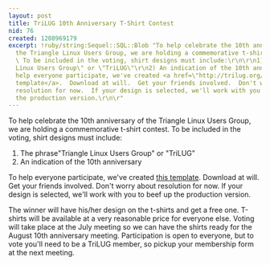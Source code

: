 ```yaml
---
layout: post
title: TriLUG 10th Anniversary T-Shirt Contest
nid: 76
created: 1208969179
excerpt: !ruby/string:Sequel::SQL::Blob "To help celebrate the 10th anniversary of
  the Triangle Linux Users Group, we are holding a commemorative t-shirt contest.
  \ To be included in the voting, shirt designs must include:\r\n\r\n1) The phrase\"Triangle
  Linux Users Group\" or \"TriLUG\"\r\n2) An indication of the 10th anniversary\r\n\r\nTo
  help everyone participate, we've created <a href=\"http://trilug.org/images/t-shirt_template.png\">this
  template</a>.  Download at will.  Get your friends involved.  Don't worry about
  resolution for now.  If your design is selected, we'll work with you to beef up
  the production version.\r\n\r"
---
```

To help celebrate the 10th anniversary of the Triangle Linux Users Group, we are holding a commemorative t-shirt contest.  To be included in the voting, shirt designs must include:

1) The phrase"Triangle Linux Users Group" or "TriLUG"
2) An indication of the 10th anniversary

To help everyone participate, we've created <a href="http://trilug.org/images/t-shirt_template.png">this template</a>.  Download at will.  Get your friends involved.  Don't worry about resolution for now.  If your design is selected, we'll work with you to beef up the production version.

The winner will have his/her design on the t-shirts and get a free one.  T-shirts will be available at a very reasonable price for everyone else.  Voting will take place at the July meeting so we can have the shirts ready for the August 10th anniversary meeting.  Participation is open to everyone, but to vote you'll need to be a TriLUG member, so pickup your membership form at the next meeting.  
